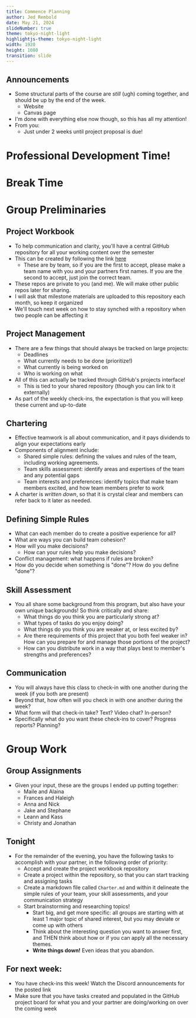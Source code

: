 ```yaml
---
title: Commence Planning
author: Jed Rembold
date: May 21, 2024
slideNumber: true
theme: tokyo-night-light
highlightjs-theme: tokyo-night-light
width: 1920
height: 1080
transition: slide
---
```



## Announcements
- Some structural parts of the course are _still_ (ugh) coming together, and should be up by the end of the week.
    - Website
    - Canvas page
- I'm done with everything else now though, so this has all my attention!
- From you:
    - Just under 2 weeks until project proposal is due!

# Professional Development Time!

# Break Time

# Group Preliminaries 

## Project Workbook
- To help communication and clarity, you'll have a central GitHub repository for all your working content over the semester
- This can be created by following the link [here]()
    - These are by team, so if you are the first to accept, please make a team name with you and your partners first names. If you are the second to accept, just join the correct team.
- These repos are private to you (and me). We will make other public repos later for sharing.
- I will ask that milestone materials are uploaded to this repository each month, so keep it organized
- We'll touch next week on how to stay synched with a repository when two people can be affecting it


## Project Management
- There are a few things that should always be tracked on large projects:
    - Deadlines
    - What currently needs to be done (prioritize!)
    - What currently is being worked on
    - Who is working on what
- All of this can actually be tracked through GitHub's projects interface!
    - This is tied to your shared repository (though you can link to it externally)
- As part of the weekly check-ins, the expectation is that you will keep these current and up-to-date


## Chartering
- Effective teamwork is all about communication, and it pays dividends to align your expectations early
- Components of alignment include:
    - Shared simple rules: defining the values and rules of the team, including working agreements.
    - Team skills assessment: identify areas and expertises of the team and any potential gaps
    - Team interests and preferences: identify topics that make team members excited, and how team members prefer to work
- A charter is _written down_, so that it is crystal clear and members can refer back to it later as needed.


## Defining Simple Rules
- What can each member do to create a positive experience for all?
- What are ways you can build team cohesion?
- How will you make decisions?
    - How can your rules help you make decisions?
- Conflict management: what happens if rules are broken?
- How do you decide when something is "done"? How do you define "done"?

## Skill Assessment
- You all share some background from this program, but also have your own unique backgrounds! So think critically and share:
    - What things do you think you are particularly strong at?
    - What types of tasks do you enjoy doing?
    - What things do you think you are weaker at, or less excited by?
    - Are there requirements of this project that you both feel weaker in? How can you prepare for and manage those portions of the project?
    - How can you distribute work in a way that plays best to member's strengths and preferences?


## Communication
- You will always have this class to check-in with one another during the week (if you both are present)
- Beyond that, how often will you check in with one another during the week?
- What form will that check-in take? Text? Video chat? In-person?
- Specifically what do you want these check-ins to cover? Progress reports? Planning?

# Group Work

## Group Assignments
- Given your input, these are the groups I ended up putting together:
    - Maile and Alaina
    - Frances and Haleigh
    - Anna and Nick
    - Jake and Stephane
    - Leann and Kass
    - Christy and Jonathan

## Tonight
- For the remainder of the evening, you have the following tasks to accomplish with your partner, in the following order of priority:
    - Accept and create the project workbook repository
    - Create a project within the repository, so that you can start tracking and assigning tasks
    - Create a markdown file called `Charter.md` and within it delineate the simple rules of your team, your skill assessments, and your communication strategy
    - Start brainstorming and researching topics!
        - Start big, and get more specific: all groups are starting with at least 1 major topic of shared interest, but you may deviate or come up with others
        - Think about the interesting question you want to answer first, and THEN think about how or if you can apply all the necessary themes.
        - **Write things down!** Even ideas that you abandon.


## For next week:
- You have check-ins this week! Watch the Discord announcements for the posted link
- Make sure that you have tasks created and populated in the GitHub project board for what you and your partner are doing/working on over the coming week
